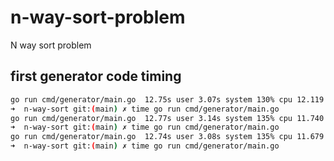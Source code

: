 # n-way-sort-problem
N way sort problem 

## first generator code timing
```sh
go run cmd/generator/main.go  12.75s user 3.07s system 130% cpu 12.119 total
➜  n-way-sort git:(main) ✗ time go run cmd/generator/main.go
go run cmd/generator/main.go  12.77s user 3.14s system 135% cpu 11.740 total
➜  n-way-sort git:(main) ✗ time go run cmd/generator/main.go
go run cmd/generator/main.go  12.74s user 3.08s system 135% cpu 11.679 total
➜  n-way-sort git:(main) ✗ time go run cmd/generator/main.go
```
